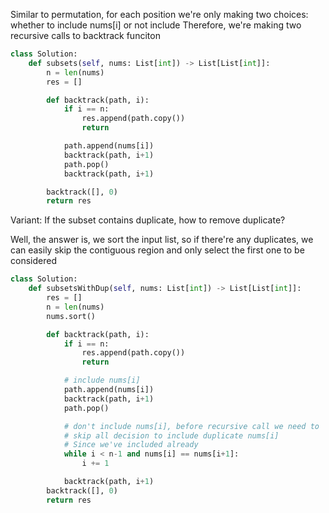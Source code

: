 Similar to permutation, for each position we're only making two choices: whether to include nums[i] or not include
Therefore, we're making two recursive calls to backtrack funciton
```python
class Solution:
    def subsets(self, nums: List[int]) -> List[List[int]]:
        n = len(nums)
        res = []

        def backtrack(path, i):
            if i == n:
                res.append(path.copy())
                return

            path.append(nums[i])
            backtrack(path, i+1)
            path.pop()
            backtrack(path, i+1)

        backtrack([], 0)
        return res
```

Variant: If the subset contains duplicate, how to remove duplicate?

Well, the answer is, we sort the input list, so if there're any duplicates,
we can easily skip the contiguous region and only select the first one to be considered

```python
class Solution:
    def subsetsWithDup(self, nums: List[int]) -> List[List[int]]:
        res = []
        n = len(nums)
        nums.sort()

        def backtrack(path, i):
            if i == n:
                res.append(path.copy())
                return

            # include nums[i]
            path.append(nums[i])
            backtrack(path, i+1)
            path.pop()

            # don't include nums[i], before recursive call we need to
            # skip all decision to include duplicate nums[i]
            # Since we've included already
            while i < n-1 and nums[i] == nums[i+1]:
                i += 1

            backtrack(path, i+1)
        backtrack([], 0)
        return res
```
